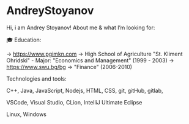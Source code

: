 # AndreyStoyanov

Hi, i am Andrey Stoyanov!
About me & what I’m looking for:

🎓 Education:

-> https://www.pgimkn.com ->  High School of Agriculture "St. Kliment Ohridski" - Major: "Economics and Management" (1999 - 2003)
-> https://www.swu.bg/bg -> "Finance" (2006-2010) 

Technologies and tools:

C++,
Java,
JavaScript,
Nodejs,
HTML,
CSS,
git,
gitHub,
gitlab,

VSCode,
Visual Studio,
CLion,
IntelliJ Ultimate
Eclipse

Linux, Windows











